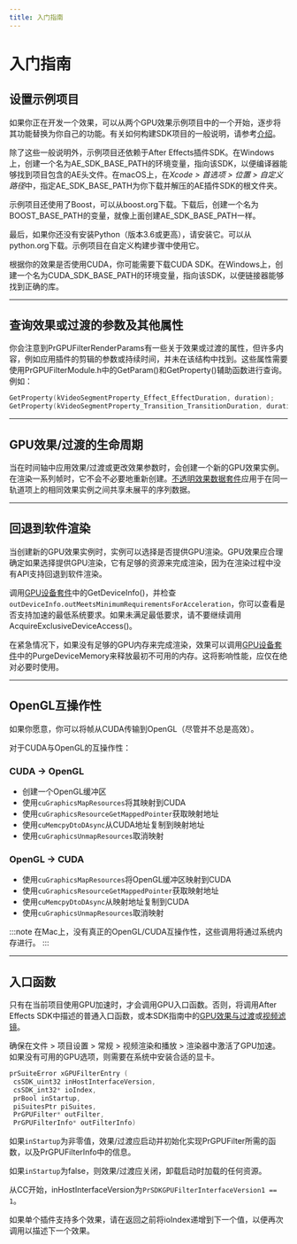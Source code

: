 ```yaml
---
title: 入门指南
---
```

# 入门指南

## 设置示例项目

如果你正在开发一个效果，可以从两个GPU效果示例项目中的一个开始，逐步将其功能替换为你自己的功能。有关如何构建SDK项目的一般说明，请参考[介绍](../../index)。

除了这些一般说明外，示例项目还依赖于After Effects插件SDK。在Windows上，创建一个名为AE_SDK_BASE_PATH的环境变量，指向该SDK，以便编译器能够找到项目包含的AE头文件。在macOS上，在*Xcode > 首选项 > 位置 > 自定义路径*中，指定AE_SDK_BASE_PATH为你下载并解压的AE插件SDK的根文件夹。

示例项目还使用了Boost，可以从boost.org下载。下载后，创建一个名为BOOST_BASE_PATH的变量，就像上面创建AE_SDK_BASE_PATH一样。

最后，如果你还没有安装Python（版本3.6或更高），请安装它。可以从python.org下载。示例项目在自定义构建步骤中使用它。

根据你的效果是否使用CUDA，你可能需要下载CUDA SDK。在Windows上，创建一个名为CUDA_SDK_BASE_PATH的环境变量，指向该SDK，以便链接器能够找到正确的库。

---

## 查询效果或过渡的参数及其他属性

你会注意到PrGPUFilterRenderParams有一些关于效果或过渡的属性，但许多内容，例如应用插件的剪辑的参数或持续时间，并未在该结构中找到。这些属性需要使用PrGPUFilterModule.h中的GetParam()和GetProperty()辅助函数进行查询。例如：

```cpp
GetProperty(kVideoSegmentProperty_Effect_EffectDuration, duration);
GetProperty(kVideoSegmentProperty_Transition_TransitionDuration, duration);
```

---

## GPU效果/过渡的生命周期

当在时间轴中应用效果/过渡或更改效果参数时，会创建一个新的GPU效果实例。在渲染一系列帧时，它不会不必要地重新创建。[不透明效果数据套件](../suites#opaque-effect-data-suite)应用于在同一轨道项上的相同效果实例之间共享未展平的序列数据。

---

## 回退到软件渲染

当创建新的GPU效果实例时，实例可以选择是否提供GPU渲染。GPU效果应合理确定如果选择提供GPU渲染，它有足够的资源来完成渲染，因为在渲染过程中没有API支持回退到软件渲染。

调用[GPU设备套件](../suites#gpu-device-suite)中的GetDeviceInfo()，并检查`outDeviceInfo.outMeetsMinimumRequirementsForAcceleration`，你可以查看是否支持加速的最低系统要求。如果未满足最低要求，请不要继续调用AcquireExclusiveDeviceAccess()。

在紧急情况下，如果没有足够的GPU内存来完成渲染，效果可以调用[GPU设备套件](../suites#gpu-device-suite)中的PurgeDeviceMemory来释放最初不可用的内存。这将影响性能，应仅在绝对必要时使用。

---

## OpenGL互操作性

如果你愿意，你可以将帧从CUDA传输到OpenGL（尽管并不总是高效）。

对于CUDA与OpenGL的互操作性：

### CUDA -> OpenGL

- 创建一个OpenGL缓冲区
- 使用`cuGraphicsMapResources`将其映射到CUDA
- 使用`cuGraphicsResourceGetMappedPointer`获取映射地址
- 使用`cuMemcpyDtoDAsync`从CUDA地址复制到映射地址
- 使用`cuGraphicsUnmapResources`取消映射

### OpenGL -> CUDA

- 使用`cuGraphicsMapResources`将OpenGL缓冲区映射到CUDA
- 使用`cuGraphicsResourceGetMappedPointer`获取映射地址
- 使用`cuMemcpyDtoDAsync`从映射地址复制到CUDA
- 使用`cuGraphicsUnmapResources`取消映射

:::note
在Mac上，没有真正的OpenGL/CUDA互操作性，这些调用将通过系统内存进行。
:::

---

## 入口函数

只有在当前项目使用GPU加速时，才会调用GPU入口函数。否则，将调用After Effects SDK中描述的普通入口函数，或本SDK指南中的[GPU效果与过渡](../gpu-effects-transitions)或[视频滤镜](../../video-filters/video-filters)。

确保在文件 > 项目设置 > 常规 > 视频渲染和播放 > 渲染器中激活了GPU加速。如果没有可用的GPU选项，则需要在系统中安装合适的显卡。

```cpp
prSuiteError xGPUFilterEntry (
 csSDK_uint32 inHostInterfaceVersion,
 csSDK_int32* ioIndex,
 prBool inStartup,
 piSuitesPtr piSuites,
 PrGPUFilter* outFilter,
 PrGPUFilterInfo* outFilterInfo)
```

如果`inStartup`为非零值，效果/过渡应启动并初始化实现PrGPUFilter所需的函数，以及PrGPUFilterInfo中的信息。

如果`inStartup`为false，则效果/过渡应关闭，卸载启动时加载的任何资源。

从CC开始，inHostInterfaceVersion为`PrSDKGPUFilterInterfaceVersion1 == 1`。

如果单个插件支持多个效果，请在返回之前将ioIndex递增到下一个值，以便再次调用以描述下一个效果。
